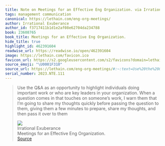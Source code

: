 ```yaml
---
title: Note on Meetings for an Effective Eng Organization. via Irrational Exuberance
tags: management communication
canonical: https://lethain.com/eng-org-meetings/
author: Irrational Exuberance
author_id: f3717411b1d1e2af08e62704da234788
book: 23608765
book_title: Meetings for an Effective Eng Organization.
hide_title: true
highlight_id: 462391604
readwise_url: https://readwise.io/open/462391604
image: https://lethain.com/favicon.ico
favicon_url: https://s2.googleusercontent.com/s2/favicons?domain=lethain.com
source_emoji: "\U0001F310"
source_url: https://lethain.com/eng-org-meetings/#:~:text=Use%20the%20Q%26A,over%20to%20them
serial_number: 2023.NTE.111
---
```

> Use the Q&A as an opportunity to highlight individuals doing important work or who are key leaders in your organization. When a question comes in that touches on someone’s work, I warn them that I’m going to share my thoughts quickly before passing the question to them, giving them a few minutes to prepare, share my thoughts, and then pass it over to them
> <div class="quoteback-footer"><div class="quoteback-avatar"><img class="mini-favicon" src="https://s2.googleusercontent.com/s2/favicons?domain=lethain.com"></div><div class="quoteback-metadata"><div class="metadata-inner"><span style="display:none">FROM:</span><div aria-label="Irrational Exuberance" class="quoteback-author"> Irrational Exuberance</div><div aria-label="Meetings for an Effective Eng Organization." class="quoteback-title"> Meetings for an Effective Eng Organization.</div></div></div><div class="quoteback-backlink"><a target="_blank" aria-label="go to the full text of this quotation" rel="noopener" href="https://lethain.com/eng-org-meetings/#:~:text=Use%20the%20Q%26A,over%20to%20them" class="quoteback-arrow"> Source</a></div></div>